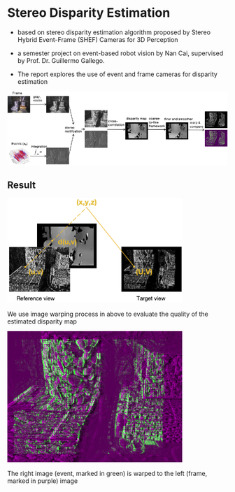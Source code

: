 # Stereo Disparity Estimation

- based on stereo disparity estimation algorithm proposed by Stereo Hybrid Event-Frame (SHEF) Cameras for 3D Perception

- a semester project on event-based robot vision by Nan Cai, supervised by Prof. Dr. Guillermo Gallego. 
- The report explores the use of event and frame cameras for disparity estimation 

![A block diagram of the stereo disparity estimation](images/overview.png)

## Result

<p align="left">
   <img src="images/illustration_warping.png" alt="An illustration of image warping" width="400"/>
</p>

We use image warping process in above to evaluate the quality of the estimated disparity map

<p align="left">
   <img src="images/imfuse2_8.png" alt="The results of image warping" width="400"/>
</p>
The right image (event, marked in green) is warped to the
left (frame, marked in purple) image